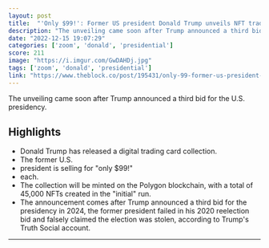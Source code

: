 ```yaml
---
layout: post
title:  "'Only $99!': Former US president Donald Trump unveils NFT trading card collection"
description: "The unveiling came soon after Trump announced a third bid for the U.S. presidency."
date: "2022-12-15 19:07:29"
categories: ['zoom', 'donald', 'presidential']
score: 211
image: "https://i.imgur.com/GwDAHDj.jpg"
tags: ['zoom', 'donald', 'presidential']
link: "https://www.theblock.co/post/195431/only-99-former-us-president-donald-trump-unveils-nft-trading-card-collection"
---
```


The unveiling came soon after Trump announced a third bid for the U.S. presidency.

## Highlights

- Donald Trump has released a digital trading card collection.
- The former U.S.
- president is selling for "only $99!"
- each.
- The collection will be minted on the Polygon blockchain, with a total of 45,000 NFTs created in the "initial" run.
- The announcement comes after Trump announced a third bid for the presidency in 2024, the former president failed in his 2020 reelection bid and falsely claimed the election was stolen, according to Trump's Truth Social account.

---
